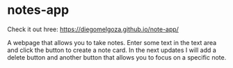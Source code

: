 # notes-app

Check it out hree: https://diegomelgoza.github.io/note-app/

A webpage that allows you to take notes. Enter some text in the text area and click the button to create a note card.
In the next updates I will add a delete button and another button that allows you to focus on a specific note.
